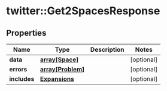 # twitter::Get2SpacesResponse


## Properties
Name | Type | Description | Notes
------------ | ------------- | ------------- | -------------
**data** | [**array[Space]**](Space.md) |  | [optional] 
**errors** | [**array[Problem]**](Problem.md) |  | [optional] 
**includes** | [**Expansions**](Expansions.md) |  | [optional] 


